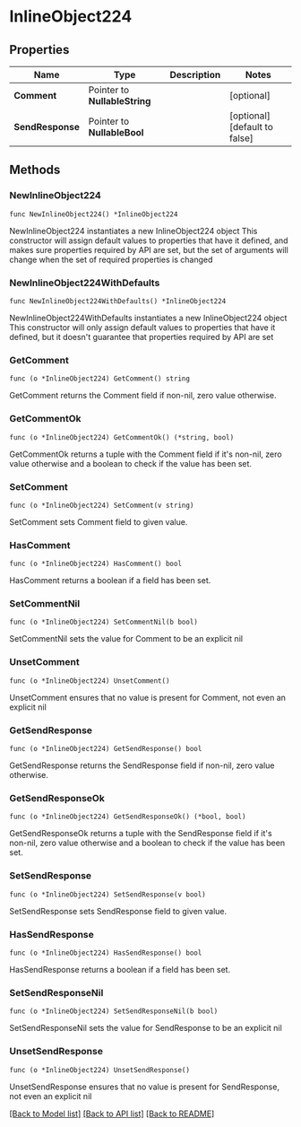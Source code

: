 # InlineObject224

## Properties

Name | Type | Description | Notes
------------ | ------------- | ------------- | -------------
**Comment** | Pointer to **NullableString** |  | [optional] 
**SendResponse** | Pointer to **NullableBool** |  | [optional] [default to false]

## Methods

### NewInlineObject224

`func NewInlineObject224() *InlineObject224`

NewInlineObject224 instantiates a new InlineObject224 object
This constructor will assign default values to properties that have it defined,
and makes sure properties required by API are set, but the set of arguments
will change when the set of required properties is changed

### NewInlineObject224WithDefaults

`func NewInlineObject224WithDefaults() *InlineObject224`

NewInlineObject224WithDefaults instantiates a new InlineObject224 object
This constructor will only assign default values to properties that have it defined,
but it doesn't guarantee that properties required by API are set

### GetComment

`func (o *InlineObject224) GetComment() string`

GetComment returns the Comment field if non-nil, zero value otherwise.

### GetCommentOk

`func (o *InlineObject224) GetCommentOk() (*string, bool)`

GetCommentOk returns a tuple with the Comment field if it's non-nil, zero value otherwise
and a boolean to check if the value has been set.

### SetComment

`func (o *InlineObject224) SetComment(v string)`

SetComment sets Comment field to given value.

### HasComment

`func (o *InlineObject224) HasComment() bool`

HasComment returns a boolean if a field has been set.

### SetCommentNil

`func (o *InlineObject224) SetCommentNil(b bool)`

 SetCommentNil sets the value for Comment to be an explicit nil

### UnsetComment
`func (o *InlineObject224) UnsetComment()`

UnsetComment ensures that no value is present for Comment, not even an explicit nil
### GetSendResponse

`func (o *InlineObject224) GetSendResponse() bool`

GetSendResponse returns the SendResponse field if non-nil, zero value otherwise.

### GetSendResponseOk

`func (o *InlineObject224) GetSendResponseOk() (*bool, bool)`

GetSendResponseOk returns a tuple with the SendResponse field if it's non-nil, zero value otherwise
and a boolean to check if the value has been set.

### SetSendResponse

`func (o *InlineObject224) SetSendResponse(v bool)`

SetSendResponse sets SendResponse field to given value.

### HasSendResponse

`func (o *InlineObject224) HasSendResponse() bool`

HasSendResponse returns a boolean if a field has been set.

### SetSendResponseNil

`func (o *InlineObject224) SetSendResponseNil(b bool)`

 SetSendResponseNil sets the value for SendResponse to be an explicit nil

### UnsetSendResponse
`func (o *InlineObject224) UnsetSendResponse()`

UnsetSendResponse ensures that no value is present for SendResponse, not even an explicit nil

[[Back to Model list]](../README.md#documentation-for-models) [[Back to API list]](../README.md#documentation-for-api-endpoints) [[Back to README]](../README.md)


